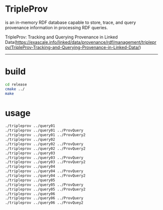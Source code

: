# TripleProv 
is an in-memory RDF database capable to store, trace, and query provenance information in processing RDF queries.

TripleProv: Tracking and Querying Provenance in Linked Data(https://exascale.info/linked/data/provenance/rdf/management/tripleprov/TripleProv-Tracking-and-Querying-Provenance-in-Linked-Data/)



--------------------
# build
```sh
cd release 
cmake ../
make 
```

# usage
```sh
./tripleprov ../query01 
./tripleprov ../query01 ../ProvQuery
./tripleprov ../query01 ../ProvQuery2
./tripleprov ../query02 
./tripleprov ../query02 ../ProvQuery
./tripleprov ../query02 ../ProvQuery2
./tripleprov ../query03
./tripleprov ../query03 ../ProvQuery
./tripleprov ../query03 ../ProvQuery2
./tripleprov ../query04 
./tripleprov ../query04 ../ProvQuery
./tripleprov ../query04 ../ProvQuery2
./tripleprov ../query05 
./tripleprov ../query05 ../ProvQuery
./tripleprov ../query05 ../ProvQuery2
./tripleprov ../query06
./tripleprov ../query06 ../ProvQuery
./tripleprov ../query06 ../ProvQuey2
```
